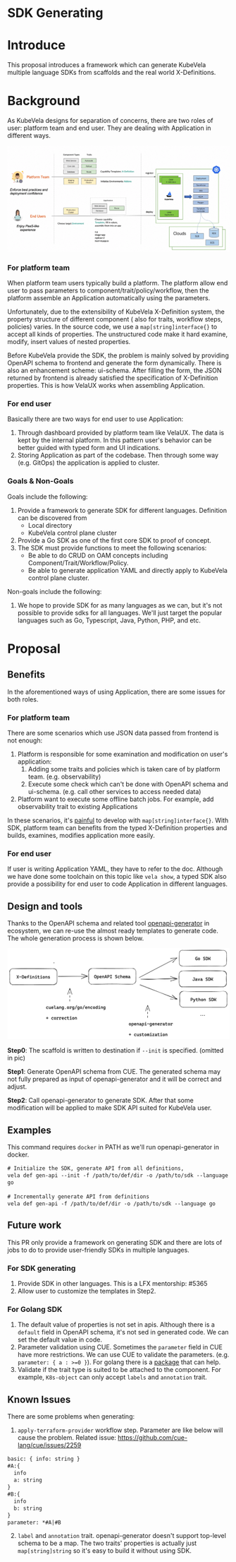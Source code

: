 # SDK Generating

# Introduce

This proposal introduces a framework which can generate KubeVela multiple language SDKs from scaffolds and the real
world X-Definitions.

# Background

As KubeVela designs for separation of concerns, there are two roles of user: platform team and end user. They are
dealing with Application in different ways.

![image](../resources/separation-of-roles.png)

### For platform team

When platform team users typically build a platform. The platform allow end user to pass parameters to
component/trait/policy/workflow, then the platform assemble an Application automatically using the parameters.

Unfortunately, due to the extensibility of KubeVela X-Definition system, the property structure of different component (
also for traits, workflow steps, policies) varies. In the source code, we use a `map[string]interface{}` to accept all
kinds of properties. The unstructured code make it hard examine, modify, insert values of nested properties.

Before KubeVela provide the SDK, the problem is mainly solved by providing OpenAPI schema to frontend and generate the
form dynamically. There is also an enhancement scheme: ui-schema. After filling the form, the JSON returned by frontend
is already satisfied the specification of X-Definition properties. This is how VelaUX works when assembling Application.

### For end user

Basically there are two ways for end user to use Application:

1. Through dashboard provided by platform team like VelaUX. The data is kept by the internal platform. In this pattern
   user's behavior can be better guided with typed form and UI indications.
2. Storing Application as part of the codebase. Then through some way (e.g. GitOps) the application is applied to
   cluster.

### Goals & Non-Goals

Goals include the following:

1. Provide a framework to generate SDK for different languages. Definition can be discovered from
    - Local directory
    - KubeVela control plane cluster
2. Provide a Go SDK as one of the first core SDK to proof of concept.
3. The SDK must provide functions to meet the following scenarios:
    - Be able to do CRUD on OAM concepts including Component/Trait/Workflow/Policy.
    - Be able to generate application YAML and directly apply to KubeVela control plane cluster.

Non-goals include the following:

1. We hope to provide SDK for as many languages as we can, but it's not possible to provide sdks for all languages.
   We'll just target the popular languages such as Go, Typescript, Java, Python, PHP, and etc.

# Proposal

## Benefits

In the aforementioned ways of using Application, there are some issues for both roles.

### For platform team

There are some scenarios which use JSON data passed from frontend is not enough:

1. Platform is responsible for some examination and modification on user's application:
    1. Adding some traits and policies which is taken care of by platform team. (e.g. observability)
    2. Execute some check which can't be done with OpenAPI schema and ui-schema. (e.g. call other services to access
       needed data)
2. Platform want to execute some offline batch jobs. For example, add observability trait to existing Applications

In these scenarios, it's [painful](#3606) to develop with `map[string]interface{}`. With SDK, platform team can benefits
from the typed X-Definition properties and builds, examines, modifies application more easily.

### For end user

If user is writing Application YAML, they have to refer to the doc. Although we have done some toolchain on this topic
like `vela show`, a typed SDK also provide a possibility for end user to code Application in different languages.

## Design and tools

Thanks to the OpenAPI schema and related tool [openapi-generator](https://github.com/OpenAPITools/openapi-generator) in
ecosystem, we can re-use the almost ready templates to generate code. The whole generation process is shown below.

![image](../resources/sdk-gen-process.png)

**Step0**: The scaffold is written to destination if `--init` is specified. (omitted in pic)

**Step1**: Generate OpenAPI schema from CUE. The generated schema may not fully prepared as input of openapi-generator
and it will be correct and adjust.

**Step2**: Call openapi-generator to generate SDK. After that some modification will be applied to make SDK API suited
for KubeVela user.

## Examples

This command requires `docker` in PATH as we'll run openapi-generator in docker.

```shell
# Initialize the SDK, generate API from all definitions, 
vela def gen-api --init -f /path/to/def/dir -o /path/to/sdk --language go

# Incrementally generate API from definitions
vela def gen-api -f /path/to/def/dir -o /path/to/sdk --language go
```

## Future work

This PR only provide a framework on generating SDK and there are lots of jobs to do to provide
user-friendly SDKs in multiple languages.

### For SDK generating

1. Provide SDK in other languages. This is a LFX mentorship: #5365
2. Allow user to customize the templates in Step2.

### For Golang SDK

1. The default value of properties is not set in apis. Although there is a `default` field in OpenAPI schema, it's not
   sed in generated code. We can set the default value in code.
2. Parameter validation using CUE. Sometimes the `parameter` field in CUE have more restrictions. We can use CUE to
   validate the parameters. (e.g. `parameter: { a : >=0 }`). For golang there is
   a [package](https://pkg.go.dev/cuelang.org/go/encoding/gocode/gocodec) that can help.
3. Validate if the trait type is suited to be attached to the component. For example, `K8s-object` can only
   accept `labels` and `annotation` trait.

## Known Issues

There are some problems when generating:

1. `apply-terraform-provider` workflow step. Parameter are like below will cause the problem. Related
   issue: https://github.com/cue-lang/cue/issues/2259

```cue
basic: { info: string }
#A:{ 
  info
  a: string 
}
#B:{ 
  info
  b: string 
}
parameter: *#A|#B
```

2. `label` and `annotation` trait. openapi-generator doesn't support top-level schema to be a map. The two traits'
   properties is actually just `map[string]string` so it's easy to build it without using SDK.
